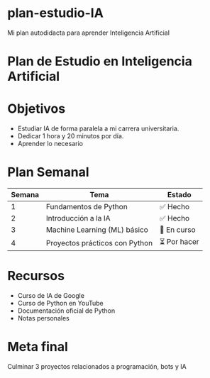 # plan-estudio-IA
Mi plan autodidacta para aprender Inteligencia Artificial
# Plan de Estudio en Inteligencia Artificial
 # Objetivos
- Estudiar IA de forma paralela a mi carrera universitaria.
- Dedicar 1 hora y 20 minutos por día.
- Aprender lo necesario
# Plan Semanal
| Semana |  Tema                            | Estado  |
|--------|----------------------------------|---------|
| 1      | Fundamentos de Python            | ✅ Hecho |
| 2      | Introducción a la IA             | ✅ Hecho |
| 3      | Machine Learning (ML) básico     | 🔄 En curso |
| 4      | Proyectos prácticos con Python   | ⏳ Por hacer |
# Recursos
- Curso de IA de Google
- Curso de Python en YouTube
- Documentación oficial de Python
- Notas personales
# Meta final
Culminar 3 proyectos relacionados a programación, bots y IA
